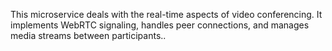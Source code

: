 This microservice deals with the real-time aspects of video conferencing. It implements WebRTC signaling, handles peer connections, and manages media streams between participants..
